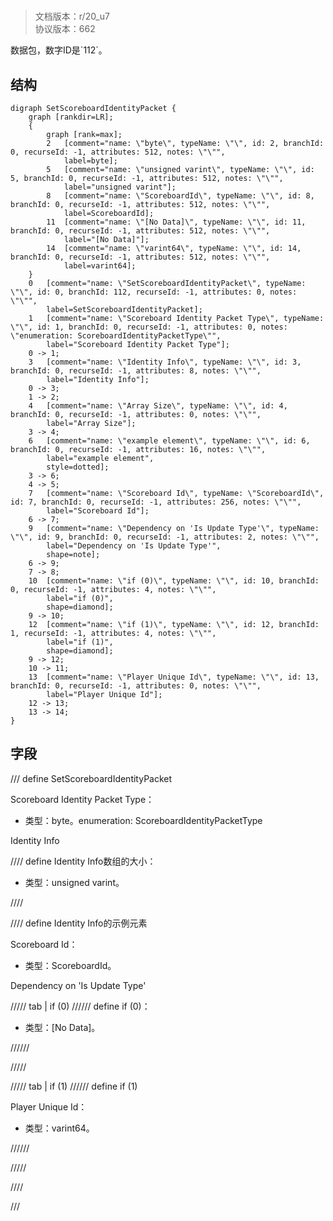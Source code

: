 # <!-- md:samp SetScoreboardIdentityPacket -->

> 文档版本：r/20_u7<br/>协议版本：662

<!-- md:samp SetScoreboardIdentityPacket -->数据包，数字ID是`112`。

## 结构

```viz
digraph SetScoreboardIdentityPacket {
	graph [rankdir=LR];
	{
		graph [rank=max];
		2	[comment="name: \"byte\", typeName: \"\", id: 2, branchId: 0, recurseId: -1, attributes: 512, notes: \"\"",
			label=byte];
		5	[comment="name: \"unsigned varint\", typeName: \"\", id: 5, branchId: 0, recurseId: -1, attributes: 512, notes: \"\"",
			label="unsigned varint"];
		8	[comment="name: \"ScoreboardId\", typeName: \"\", id: 8, branchId: 0, recurseId: -1, attributes: 512, notes: \"\"",
			label=ScoreboardId];
		11	[comment="name: \"[No Data]\", typeName: \"\", id: 11, branchId: 0, recurseId: -1, attributes: 512, notes: \"\"",
			label="[No Data]"];
		14	[comment="name: \"varint64\", typeName: \"\", id: 14, branchId: 0, recurseId: -1, attributes: 512, notes: \"\"",
			label=varint64];
	}
	0	[comment="name: \"SetScoreboardIdentityPacket\", typeName: \"\", id: 0, branchId: 112, recurseId: -1, attributes: 0, notes: \"\"",
		label=SetScoreboardIdentityPacket];
	1	[comment="name: \"Scoreboard Identity Packet Type\", typeName: \"\", id: 1, branchId: 0, recurseId: -1, attributes: 0, notes: \"enumeration: ScoreboardIdentityPacketType\"",
		label="Scoreboard Identity Packet Type"];
	0 -> 1;
	3	[comment="name: \"Identity Info\", typeName: \"\", id: 3, branchId: 0, recurseId: -1, attributes: 8, notes: \"\"",
		label="Identity Info"];
	0 -> 3;
	1 -> 2;
	4	[comment="name: \"Array Size\", typeName: \"\", id: 4, branchId: 0, recurseId: -1, attributes: 0, notes: \"\"",
		label="Array Size"];
	3 -> 4;
	6	[comment="name: \"example element\", typeName: \"\", id: 6, branchId: 0, recurseId: -1, attributes: 16, notes: \"\"",
		label="example element",
		style=dotted];
	3 -> 6;
	4 -> 5;
	7	[comment="name: \"Scoreboard Id\", typeName: \"ScoreboardId\", id: 7, branchId: 0, recurseId: -1, attributes: 256, notes: \"\"",
		label="Scoreboard Id"];
	6 -> 7;
	9	[comment="name: \"Dependency on 'Is Update Type'\", typeName: \"\", id: 9, branchId: 0, recurseId: -1, attributes: 2, notes: \"\"",
		label="Dependency on 'Is Update Type'",
		shape=note];
	6 -> 9;
	7 -> 8;
	10	[comment="name: \"if (0)\", typeName: \"\", id: 10, branchId: 0, recurseId: -1, attributes: 4, notes: \"\"",
		label="if (0)",
		shape=diamond];
	9 -> 10;
	12	[comment="name: \"if (1)\", typeName: \"\", id: 12, branchId: 1, recurseId: -1, attributes: 4, notes: \"\"",
		label="if (1)",
		shape=diamond];
	9 -> 12;
	10 -> 11;
	13	[comment="name: \"Player Unique Id\", typeName: \"\", id: 13, branchId: 0, recurseId: -1, attributes: 0, notes: \"\"",
		label="Player Unique Id"];
	12 -> 13;
	13 -> 14;
}

```

## 字段

/// define
SetScoreboardIdentityPacket

Scoreboard Identity Packet Type：<!-- md:samp byte -->

- 类型：byte。enumeration: ScoreboardIdentityPacketType

Identity Info

//// define
Identity Info数组的大小：<!-- md:samp unsigned varint -->

- 类型：unsigned varint。


////


//// define
Identity Info的示例元素

Scoreboard Id：[<!-- md:samp ScoreboardId -->](../types/scoreboardid.md)

- 类型：ScoreboardId。

Dependency on 'Is Update Type'

///// tab | if (0)
////// define
if (0)：<!-- md:samp [No Data] -->

- 类型：[No Data]。


//////

/////

///// tab | if (1)
////// define
if (1)

Player Unique Id：<!-- md:samp varint64 -->

- 类型：varint64。


//////

/////



////



///
